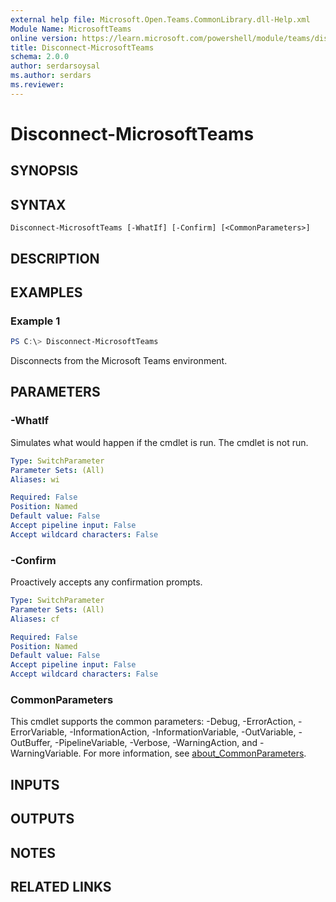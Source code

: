 ```yaml
---
external help file: Microsoft.Open.Teams.CommonLibrary.dll-Help.xml
Module Name: MicrosoftTeams
online version: https://learn.microsoft.com/powershell/module/teams/disconnect-microsoftteams
title: Disconnect-MicrosoftTeams
schema: 2.0.0
author: serdarsoysal
ms.author: serdars
ms.reviewer:
---
```


# Disconnect-MicrosoftTeams

## SYNOPSIS

## SYNTAX

```
Disconnect-MicrosoftTeams [-WhatIf] [-Confirm] [<CommonParameters>]
```

## DESCRIPTION

## EXAMPLES

### Example 1
```powershell
PS C:\> Disconnect-MicrosoftTeams
```

Disconnects from the Microsoft Teams environment.

## PARAMETERS

### -WhatIf
Simulates what would happen if the cmdlet is run.  The cmdlet is not run.

```yaml
Type: SwitchParameter
Parameter Sets: (All)
Aliases: wi

Required: False
Position: Named
Default value: False
Accept pipeline input: False
Accept wildcard characters: False
```

### -Confirm
Proactively accepts any confirmation prompts.

```yaml
Type: SwitchParameter
Parameter Sets: (All)
Aliases: cf

Required: False
Position: Named
Default value: False
Accept pipeline input: False
Accept wildcard characters: False
```

### CommonParameters
This cmdlet supports the common parameters: -Debug, -ErrorAction, -ErrorVariable, -InformationAction, -InformationVariable, -OutVariable, -OutBuffer, -PipelineVariable, -Verbose, -WarningAction, and -WarningVariable. For more information, see [about_CommonParameters](https://go.microsoft.com/fwlink/?LinkID=113216).

## INPUTS

## OUTPUTS

## NOTES

## RELATED LINKS
